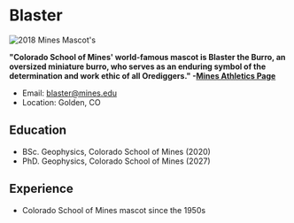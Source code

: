# **Blaster**
![2018 Mines Mascot's](https://minesathletics.com/images/2021/8/27/New_Blaster.jpg?width=1600&height=900&mode=max)

**"Colorado School of Mines' world-famous mascot is Blaster the Burro, an oversized miniature burro, who serves as an enduring symbol of the determination and work ethic of all Orediggers." -[Mines Athletics Page](https://minesathletics.com/sports/2018/6/20/blaster.aspx)**

- Email: blaster@mines.edu
- Location: Golden, CO

## Education
- BSc. Geophysics, Colorado School of Mines (2020)
- PhD. Geophysics, Colorado School of Mines (2027)

## Experience
- Colorado School of Mines mascot since the 1950s
